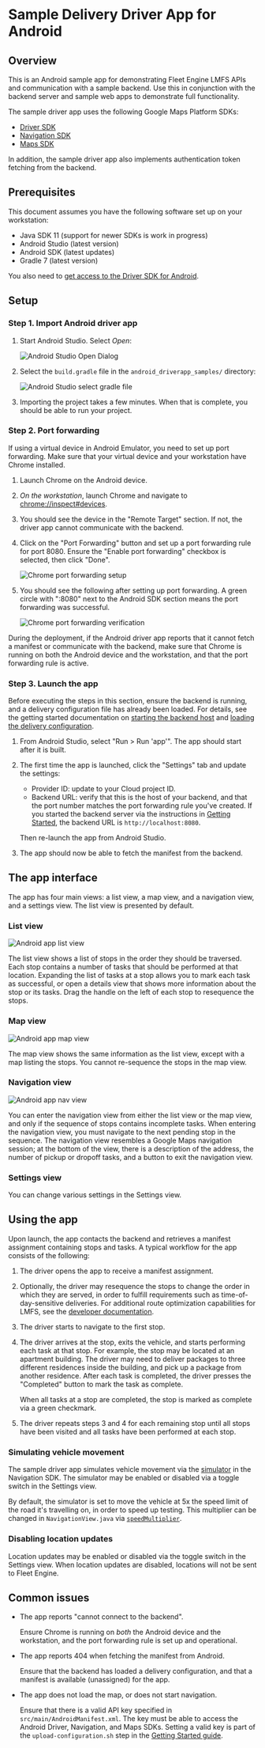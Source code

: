 # Sample Delivery Driver App for Android

## Overview

This is an Android sample app for demonstrating Fleet Engine LMFS APIs and
communication with a sample backend. Use this in conjunction with the backend
server and sample web apps to demonstrate full functionality.

The sample driver app uses the following Google Maps Platform SDKs:

-   [Driver SDK](https://developers.google.com/maps/documentation/transportation-logistics/last-mile-fleet-solution/shipment-tracking/driver-sdk/driver_sdk_quickstart_android)
-   [Navigation SDK](https://developers.google.com/maps/documentation/navigation-sdk-android/v2)
-   [Maps SDK](https://developers.google.com/maps/documentation/android-sdk/overview)

In addition, the sample driver app also implements authentication token fetching
from the backend.

## Prerequisites

This document assumes you have the following software set up on your
workstation:

-   Java SDK 11 (support for newer SDKs is work in progress)
-   Android Studio (latest version)
-   Android SDK (latest updates)
-   Gradle 7 (latest version)

You also need to
[get access to the Driver SDK for Android](https://developers.google.com/maps/documentation/transportation-logistics/last-mile-fleet-solution/shipment-tracking/driver-sdk/driver_sdk_quickstart_android#get_access).

## Setup

### Step 1. Import Android driver app

1.  Start Android Studio. Select *Open*:

    ![Android Studio Open Dialog](doc_images/android-studio-open.png)

1.  Select the `build.gradle` file in the `android_driverapp_samples/` directory:

    ![Android Studio select gradle file](doc_images/android-studio-select-gradle.png)

1.  Importing the project takes a few minutes. When that is complete, you should
    be able to run your project.

### Step 2. Port forwarding

If using a virtual device in Android Emulator, you need to set up port
forwarding. Make sure that your virtual device and your workstation have Chrome
installed.

1.  Launch Chrome on the Android device.

1.  *On the workstation*, launch Chrome and navigate to
    <chrome://inspect#devices>.

1.  You should see the device in the "Remote Target" section. If not, the driver
    app cannot communicate with the backend.

1.  Click on the "Port Forwarding" button and set up a port forwarding rule for
    port 8080. Ensure the "Enable port forwarding" checkbox is selected, then
    click "Done".

    ![Chrome port forwarding setup](doc_images/chrome-port-forwarding.png)

1.  You should see the following after setting up port forwarding. A green
    circle with ":8080" next to the Android SDK section means the port
    forwarding was successful.

    ![Chrome port forwarding verification](doc_images/chrome-port-forwarding-verify.png)

During the deployment, if the Android driver app reports that it cannot fetch a
manifest or communicate with the backend, make sure that Chrome is running on
both the Android device and the workstation, and that the port forwarding rule
is active.

### Step 3. Launch the app

Before executing the steps in this section, ensure the backend is running, and a
delivery configuration file has already been loaded. For details, see the
getting started documentation on
[starting the backend host](../getting-started.md#start-the-backend-host) and
[loading the delivery configuration](../getting-started.md#load-the-delivery-configuration).

1.  From Android Studio, select "Run > Run 'app'". The app should start after it
    is built.

1.  The first time the app is launched, click the "Settings" tab and update the
    settings:

    -   Provider ID: update to your Cloud project ID.
    -   Backend URL: verify that this is the host of your backend, and that the
        port number matches the port forwarding rule you've created. If you
        started the backend server via the instructions in
        [Getting Started](../getting-started.md#start-the-backend-host), the
        backend URL is `http://localhost:8080`.

    Then re-launch the app from Android Studio.

1.  The app should now be able to fetch the manifest from the backend.

## The app interface

The app has four main views: a list view, a map view, and a navigation view, and
a settings view. The list view is presented by default.

### List view

![Android app list view](doc_images/android-app-list-view.png)

The list view shows a list of stops in the order they should be traversed. Each
stop contains a number of tasks that should be performed at that location.
Expanding the list of tasks at a stop allows you to mark each task as
successful, or open a details view that shows more information about the stop or
its tasks. Drag the handle on the left of each stop to resequence the stops.

### Map view

![Android app map view](doc_images/android-app-map-view.png)

The map view shows the same information as the list view, except with a map
listing the stops. You cannot re-sequence the stops in the map view.

### Navigation view

![Android app nav view](doc_images/android-app-nav-view.png)

You can enter the navigation view from either the list view or the map view, and
only if the sequence of stops contains incomplete tasks. When entering the
navigation view, you must navigate to the next pending stop in the sequence.
The navigation view resembles a Google Maps navigation session; at the
bottom of the view, there is a description of the address, the number of pickup
or dropoff tasks, and a button to exit the navigation view.

### Settings view

You can change various settings in the Settings view.

## Using the app

Upon launch, the app contacts the backend and retrieves a manifest assignment
containing stops and tasks. A typical workflow for the app consists of the
following:

1.  The driver opens the app to receive a manifest assignment.

1.  Optionally, the driver may resequence the stops to change the order in which
    they are served, in order to fulfill requirements such as
    time-of-day-sensitive deliveries. For additional route optimization
    capabilities for LMFS, see the
    [developer documentation](https://developers.google.com/maps/documentation/transportation-logistics/last-mile-fleet-solution/route-optimization-overview).

1.  The driver starts to navigate to the first stop.

1.  The driver arrives at the stop, exits the vehicle, and starts performing
    each task at that stop. For example, the stop may be located at an apartment
    building. The driver may need to deliver packages to three different
    residences inside the building, and pick up a package from another
    residence. After each task is completed, the driver presses the "Completed"
    button to mark the task as complete.

    When all tasks at a stop are completed, the stop is marked as complete via a
    green checkmark.

1.  The driver repeats steps 3 and 4 for each remaining stop until all stops
    have been visited and all tasks have been performed at each stop.

### Simulating vehicle movement

The sample driver app simulates vehicle movement via the
[simulator](https://developers.google.com/maps/documentation/navigation-sdk-android/v2/reference/com/google/android/libraries/navigation/Simulator?hl=en)
in the Navigation SDK. The simulator may be enabled or disabled via a toggle
switch in the Settings view.

By default, the simulator is set to move the vehicle at 5x the speed limit of
the road it's travelling on, in order to speed up testing. This multiplier can
be changed in `NavigationView.java` via
[`speedMultiplier`](https://developers.google.com/maps/documentation/navigation-sdk-android/v2/reference/com/google/android/libraries/navigation/SimulationOptions?hl=en#public-simulationoptions-speedmultiplier-float-speedmultiplier).

### Disabling location updates

Location updates may be enabled or disabled via the toggle switch in the
Settings view. When location updates are disabled, locations will not be sent to
Fleet Engine.

## Common issues

-   The app reports "cannot connect to the backend".

    Ensure Chrome is running on *both* the Android device and the
    workstation, and the port forwarding rule is set up and operational.

-   The app reports 404 when fetching the manifest from Android.

    Ensure that the backend has loaded a delivery configuration, and that a
    manifest is available (unassigned) for the app.

-   The app does not load the map, or does not start navigation.

    Ensure that there is a valid API key specified in
    `src/main/AndroidManifest.xml`. The key must be able to access the Android
    Driver, Navigation, and Maps SDKs. Setting a valid key is part of the `upload-configuration.sh` step in the
    [Getting Started guide](../getting-started.md).
